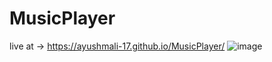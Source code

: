 # MusicPlayer
live at -> https://ayushmali-17.github.io/MusicPlayer/
![image](https://github.com/user-attachments/assets/4ed68d3f-a7a9-46fe-a1a3-c6cea40009ff)
